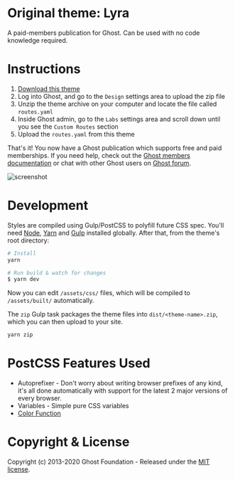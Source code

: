 # Original theme: Lyra



A paid-members publication for Ghost. Can be used with no code knowledge required.

# Instructions

1. [Download this theme](https://github.com/TryGhost/Lyra/archive/master.zip)
2. Log into Ghost, and go to the `Design` settings area to upload the zip file
3. Unzip the theme archive on your computer and locate the file called `routes.yaml`
4. Inside Ghost admin, go to the `Labs` settings area and scroll down until you see the `Custom Routes` section
5. Upload the `routes.yaml` from this theme

That's it! You now have a Ghost publication which supports free and paid memberships. If you need help, check out the <a href="https://ghost.org/docs/members/">Ghost members documentation</a> or chat with other Ghost users on <a href="https://forum.ghost.org">Ghost forum</a>.

![screenshot](https://user-images.githubusercontent.com/120485/67228748-1fdd1400-f464-11e9-921f-ecbf5f412ed5.png)


# Development

Styles are compiled using Gulp/PostCSS to polyfill future CSS spec. You'll need [Node](https://nodejs.org/), [Yarn](https://yarnpkg.com/) and [Gulp](https://gulpjs.com) installed globally. After that, from the theme's root directory:

```bash
# Install
yarn

# Run build & watch for changes
$ yarn dev
```

Now you can edit `/assets/css/` files, which will be compiled to `/assets/built/` automatically.

The `zip` Gulp task packages the theme files into `dist/<theme-name>.zip`, which you can then upload to your site.

```bash
yarn zip
```

# PostCSS Features Used

- Autoprefixer - Don't worry about writing browser prefixes of any kind, it's all done automatically with support for the latest 2 major versions of every browser.
- Variables - Simple pure CSS variables
- [Color Function](https://github.com/postcss/postcss-color-function)


# Copyright & License

Copyright (c) 2013-2020 Ghost Foundation - Released under the [MIT license](LICENSE).

